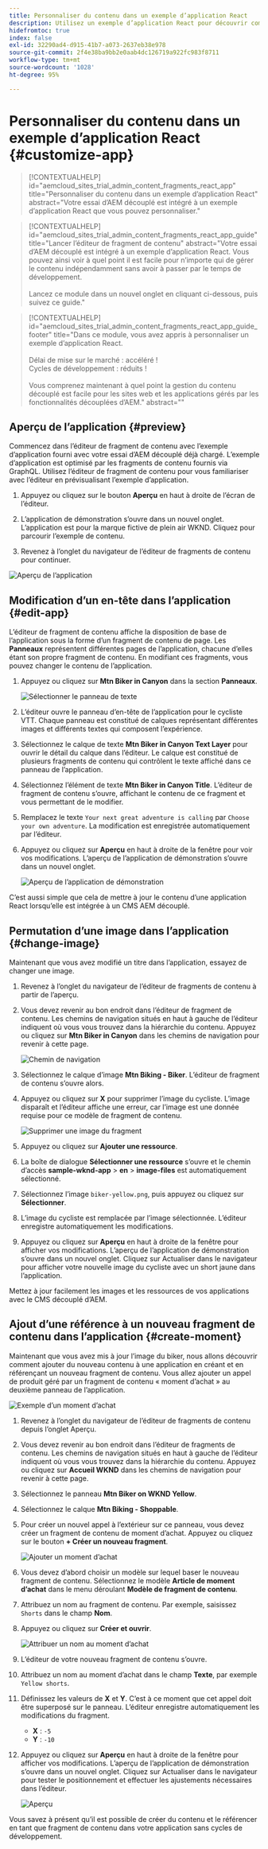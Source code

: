 ```yaml
---
title: Personnaliser du contenu dans un exemple d’application React
description: Utilisez un exemple d’application React pour découvrir comment personnaliser du contenu à l’aide de l’ensemble de fonctionnalités découplées dans AEM as a Cloud Service.
hidefromtoc: true
index: false
exl-id: 32290ad4-d915-41b7-a073-2637eb38e978
source-git-commit: 2f4e38ba9bb2e0aab4dc126719a922fc983f8711
workflow-type: tm+mt
source-wordcount: '1028'
ht-degree: 95%

---
```



# Personnaliser du contenu dans un exemple d’application React {#customize-app}

>[!CONTEXTUALHELP]
>id="aemcloud_sites_trial_admin_content_fragments_react_app"
>title="Personnaliser du contenu dans un exemple d’application React"
>abstract="Votre essai d’AEM découplé est intégré à un exemple d’application React que vous pouvez personnaliser."

>[!CONTEXTUALHELP]
>id="aemcloud_sites_trial_admin_content_fragments_react_app_guide"
>title="Lancer l’éditeur de fragment de contenu"
>abstract="Votre essai d’AEM découplé est intégré à un exemple d’application React. Vous pouvez ainsi voir à quel point il est facile pour n’importe qui de gérer le contenu indépendamment sans avoir à passer par le temps de développement.<br><br>Lancez ce module dans un nouvel onglet en cliquant ci-dessous, puis suivez ce guide."

>[!CONTEXTUALHELP]
>id="aemcloud_sites_trial_admin_content_fragments_react_app_guide_footer"
>title="Dans ce module, vous avez appris à personnaliser un exemple d’application React.<br><br>Délai de mise sur le marché : accéléré !<br>Cycles de développement : réduits !<br><br>Vous comprenez maintenant à quel point la gestion du contenu découplé est facile pour les sites web et les applications gérés par les fonctionnalités découplées d’AEM."
>abstract=""

## Aperçu de l’application {#preview}

Commencez dans l’éditeur de fragment de contenu avec l’exemple d’application fourni avec votre essai d’AEM découplé déjà chargé. L’exemple d’application est optimisé par les fragments de contenu fournis via GraphQL. Utilisez l’éditeur de fragment de contenu pour vous familiariser avec l’éditeur en prévisualisant l’exemple d’application.

1. Appuyez ou cliquez sur le bouton **Aperçu** en haut à droite de l’écran de l’éditeur.

1. L’application de démonstration s’ouvre dans un nouvel onglet. L’application est pour la marque fictive de plein air WKND. Cliquez pour parcourir l’exemple de contenu.

1. Revenez à l’onglet du navigateur de l’éditeur de fragments de contenu pour continuer.

![Aperçu de l’application](assets/do-not-localize/preview-app-1.png)

## Modification d’un en-tête dans l’application {#edit-app}

L’éditeur de fragment de contenu affiche la disposition de base de l’application sous la forme d’un fragment de contenu de page. Les **Panneaux** représentent différentes pages de l’application, chacune d’elles étant son propre fragment de contenu. En modifiant ces fragments, vous pouvez changer le contenu de l’application.

1. Appuyez ou cliquez sur **Mtn Biker in Canyon** dans la section **Panneaux**.

   ![Sélectionner le panneau de texte](assets/do-not-localize/edit-header-1.png)

1. L’éditeur ouvre le panneau d’en-tête de l’application pour le cycliste VTT. Chaque panneau est constitué de calques représentant différentes images et différents textes qui composent l’expérience.

1. Sélectionnez le calque de texte **Mtn Biker in Canyon Text Layer** pour ouvrir le détail du calque dans l’éditeur. Le calque est constitué de plusieurs fragments de contenu qui contrôlent le texte affiché dans ce panneau de l’application.

1. Sélectionnez l’élément de texte **Mtn Biker in Canyon Title**. L’éditeur de fragment de contenu s’ouvre, affichant le contenu de ce fragment et vous permettant de le modifier.

1. Remplacez le texte `Your next great adventure is calling` par `Choose your own adventure`. La modification est enregistrée automatiquement par l’éditeur.

1. Appuyez ou cliquez sur **Aperçu** en haut à droite de la fenêtre pour voir vos modifications. L’aperçu de l’application de démonstration s’ouvre dans un nouvel onglet.

   ![Aperçu de l’application de démonstration](assets/do-not-localize/edit-header-5-6.png)

C’est aussi simple que cela de mettre à jour le contenu d’une application React lorsqu’elle est intégrée à un CMS AEM découplé.

## Permutation d’une image dans l’application {#change-image}

Maintenant que vous avez modifié un titre dans l’application, essayez de changer une image.

1. Revenez à l’onglet du navigateur de l’éditeur de fragments de contenu à partir de l’aperçu.

1. Vous devez revenir au bon endroit dans l’éditeur de fragment de contenu. Les chemins de navigation situés en haut à gauche de l’éditeur indiquent où vous vous trouvez dans la hiérarchie du contenu. Appuyez ou cliquez sur **Mtn Biker in Canyon** dans les chemins de navigation pour revenir à cette page.

   ![Chemin de navigation](assets/do-not-localize/swap-image-2.png)

1. Sélectionnez le calque d’image **Mtn Biking - Biker**. L’éditeur de fragment de contenu s’ouvre alors.

1. Appuyez ou cliquez sur **X** pour supprimer l’image du cycliste. L’image disparaît et l’éditeur affiche une erreur, car l’image est une donnée requise pour ce modèle de fragment de contenu.

   ![Supprimer une image du fragment](assets/do-not-localize/swap-image-4.png)

1. Appuyez ou cliquez sur **Ajouter une ressource**.

1. La boîte de dialogue **Sélectionner une ressource** s’ouvre et le chemin d’accès **sample-wknd-app** > **en** > **image-files** est automatiquement sélectionné.

1. Sélectionnez l’image `biker-yellow.png`, puis appuyez ou cliquez sur **Sélectionner**.

1. L’image du cycliste est remplacée par l’image sélectionnée. L’éditeur enregistre automatiquement les modifications.

1. Appuyez ou cliquez sur **Aperçu** en haut à droite de la fenêtre pour afficher vos modifications. L’aperçu de l’application de démonstration s’ouvre dans un nouvel onglet. Cliquez sur Actualiser dans le navigateur pour afficher votre nouvelle image du cycliste avec un short jaune dans l’application.

Mettez à jour facilement les images et les ressources de vos applications avec le CMS découplé d’AEM.

## Ajout d’une référence à un nouveau fragment de contenu dans l’application {#create-moment}

Maintenant que vous avez mis à jour l’image du biker, nous allons découvrir comment ajouter du nouveau contenu à une application en créant et en référençant un nouveau fragment de contenu. Vous allez ajouter un appel de produit géré par un fragment de contenu « moment d’achat » au deuxième panneau de l’application.

![Exemple d’un moment d’achat](assets/do-not-localize/example-shoppable-moment.png)

1. Revenez à l’onglet du navigateur de l’éditeur de fragments de contenu depuis l’onglet Aperçu.

1. Vous devez revenir au bon endroit dans l’éditeur de fragments de contenu. Les chemins de navigation situés en haut à gauche de l’éditeur indiquent où vous vous trouvez dans la hiérarchie du contenu. Appuyez ou cliquez sur **Accueil WKND** dans les chemins de navigation pour revenir à cette page.

1. Sélectionnez le panneau **Mtn Biker on WKND Yellow**.

1. Sélectionnez le calque **Mtn Biking - Shoppable**.

1. Pour créer un nouvel appel à l’extérieur sur ce panneau, vous devez créer un fragment de contenu de moment d’achat. Appuyez ou cliquez sur le bouton **+ Créer un nouveau fragment**.

   ![Ajouter un moment d’achat](assets/do-not-localize/add-reference-1-5.png)

1. Vous devez d’abord choisir un modèle sur lequel baser le nouveau fragment de contenu. Sélectionnez le modèle **Article de moment d’achat** dans le menu déroulant **Modèle de fragment de contenu**.

1. Attribuez un nom au fragment de contenu. Par exemple, saisissez `Shorts` dans le champ **Nom**.

1. Appuyez ou cliquez sur **Créer et ouvrir**.

   ![Attribuer un nom au moment d’achat](assets/do-not-localize/add-reference-6-7-8.png)

1. L’éditeur de votre nouveau fragment de contenu s’ouvre.

1. Attribuez un nom au moment d’achat dans le champ **Texte**, par exemple `Yellow shorts`.

1. Définissez les valeurs de **X** et **Y**. C’est à ce moment que cet appel doit être superposé sur le panneau. L’éditeur enregistre automatiquement les modifications du fragment.

   * **X** : `-5`
   * **Y** : `-10`

1. Appuyez ou cliquez sur **Aperçu** en haut à droite de la fenêtre pour afficher vos modifications. L’aperçu de l’application de démonstration s’ouvre dans un nouvel onglet. Cliquez sur Actualiser dans le navigateur pour tester le positionnement et effectuer les ajustements nécessaires dans l’éditeur.

   ![Aperçu](assets/do-not-localize/add-reference-10-11-12.png)

Vous savez à présent qu’il est possible de créer du contenu et le référencer en tant que fragment de contenu dans votre application sans cycles de développement.
